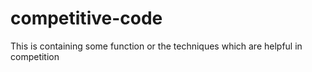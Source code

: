 # competitive-code
This is containing some function or the techniques which are helpful in competition
